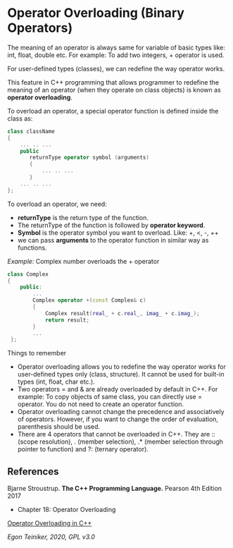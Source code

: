 # Operator Overloading (Binary Operators)

The meaning of an operator is always same for variable of basic types like: int, float, double etc. 
For example: To add two integers, + operator is used.

For user-defined types (classes), we can redefine the way operator works.		

This feature in C++ programming that allows programmer to redefine the meaning of an operator 
(when they operate on class objects) is known as **operator overloading**.

To overload an operator, a special operator function is defined inside the class as:

```C++
class className
{
    ... .. ...
    public
       returnType operator symbol (arguments)
       {
           ... .. ...
       } 
    ... .. ...
};
```
To overload an operator, we need:
* **returnType** is the return type of the function.
* The returnType of the function is followed by **operator keyword**.
* **Symbol** is the operator symbol you want to overload. Like: +, <, -, ++
* we can pass **arguments** to the operator function in similar way as functions.

*Example:* Complex number overloads the + operator
```C++
class Complex 
{
	public:
		...
		Complex operator +(const Complex& c)
		{
			Complex result(real_ + c.real_, imag_ + c.imag_);
			return result;
		}
		...			 
 };
```

Things to remember
* Operator overloading allows you to redefine the way operator works for user-defined types only (class, structure). 
  It cannot be used for built-in types (int, float, char etc.).
* Two operators = and & are already overloaded by default in C++. 
   For example: To copy objects of 	same class, you can directly use = operator. 
   You do not need to create an operator function.
* Operator overloading cannot change the precedence and associatively of operators. 
  However, if you want to change the order of evaluation, parenthesis should be used.
* There are 4 operators that cannot be overloaded in C++. 
  They are :: (scope resolution), . (member selection), .* (member selection through pointer to function) and ?: (ternary operator).


## References
Bjarne Stroustrup. **The C++ Programming Language.** Pearson 4th Edition 2017
* Chapter 18: Operator Overloading

[Operator Overloading in C++](https://www.geeksforgeeks.org/operator-overloading-c/)

*Egon Teiniker, 2020, GPL v3.0*

